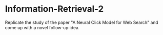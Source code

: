 # Information-Retrieval-2
Replicate the study of the paper "A Neural Click Model for Web Search" and come up with a novel follow-up idea.
